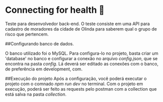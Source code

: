 # Connecting for health 🚀

Teste para desenvolvedor back-end. O teste consiste em uma API para cadastro de moradores da cidade de Olinda para saberem qual o grupo de risco que pertencem.

##Configurando banco de dados.

O banco utilizado foi o MySQL. Para configura-lo no projeto, basta criar um 'database' no banco e configurar a conexão no arquivo *config.json*, que se encontra na pasta *config*. Lá deverá ser editado as conexões com o banco, de preferência em development, com.

##Execução do projeto
Após a configuração, você poderá executar o projeto com o comnado *npm run dev* no terminal. Com o projeto em execução, poderá ser feito as requests pelo postman com a collection que está salva na pasta *collection*.